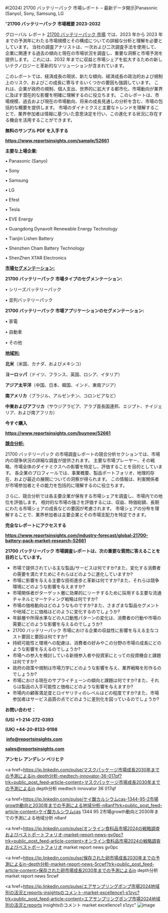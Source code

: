 #(2024) 21700 バッテリーパック 市場レポート – 最新データ開示|Panasonic (Sanyo), Sony, Samsung, LG

"<strong>21700 バッテリーパック 市場概要 2023-2032</strong>

グローバル レポート <a href=https://www.reportsinsights.com/sample/52661>21700 バッテリーパック 市場</a> では、2023 年から 2023 年までの予測年にわたる市場規模とその構成についての詳細な分析と理解を必要としています。 当社の調査アナリストは、一次および二次調査手法を使用して、企業に関連する過去の傾向と現在の市場状況を調査し、重要な洞察と市場予測を提供します。 これには、2032 年までに収益と市場シェアを拡大​​するための新しいテクノロジーと革新的なソリューションが含まれています。

このレポートでは、経済成長の現状、新たな傾向、経済成長の政治的および規制上のリスク、およびこの成長に寄与するいくつかの要因も強調しています。 これは、企業が政府の規制、個人支出、世界的に拡大する都市化、市場動向が業界に及ぼす潜在的な影響を明確に理解するのに役立ちます。 このレポートは、市場規模、過去および現在の市場動向、将来の成長見通しの分析を含む、市場の包括的な概要を提供します。 市場のダイナミクスと主要なトレンドを理解することで、業界参加者は情報に基づいた意思決定を行い、この進化する状況に存在する機会を活用することができます。

<strong><b>無料のサンプル PDF を入手する</b></strong>

<a href=https://www.reportsinsights.com/sample/52661><strong><u>https://www.reportsinsights.com/sample/52661</u></strong></a>

<strong>主要な上場企業:</strong>

• Panasonic (Sanyo)

• Sony

• Samsung

• LG

• Efest

• Tesla

• EVE Energy

• Guangdong Dynavolt Renewable Energy Technology

• Tianjin Lishen Battery

• Shenzhen Cham Battery Technology

• ShenZhen XTAR Electronics

<strong><u>市場セグメンテーション</u></strong><strong><u>:</u></strong>

<strong>21700 バッテリーパック 市場タイプのセグメンテーション:</strong>

• シリーズバッテリーパック

• 並列バッテリーパック

<strong>21700 バッテリーパック 市場アプリケーションのセグメンテーション:</strong>

• 家電

• 自動車

• その他

<strong><u>地域別</u></strong><strong><u>:</u></strong>

<strong>北米</strong>（米国、カナダ、およびメキシコ）

<strong>ヨーロッパ</strong>（ドイツ、フランス、英国、ロシア、イタリア）

<strong>アジア太平洋</strong>（中国、日本、韓国、インド、東南アジア）

<strong>南アメリカ</strong>（ブラジル、アルゼンチン、コロンビアなど）

<strong>中東およびアフリカ</strong>（サウジアラビア、アラブ首長国連邦、エジプト、ナイジェリア、および南アフリカ）

<strong>今すぐ購入</strong>

<a href=https://www.reportsinsights.com/buynow/52661><strong><u>https://www.reportsinsights.com/buynow/52661</u></strong></a>

<strong><u>競合分析:</u></strong>

21700 バッテリーパック の市場調査レポートの競合分析セクションでは、市場内の競争状況の詳細な調査が提供されます。 主要な市場プレーヤー、その戦略、市場全体のダイナミクスへの影響を特定し、評価することを目的としています。 各企業のプロフィールでは、事業概要、製品ポートフォリオ、地理的存在、および最近の展開についての洞察が得られます。 この情報は、利害関係者が市場参加者とその能力を包括的に理解するのに役立ちます。

さらに、競合分析では各主要企業が保有する市場シェアを調査し、市場内での地位を評価します。 相対的な市場の強さを評価するには、収益、時価総額、長期にわたる市場シェアの成長などの要因が考慮されます。 市場シェアの分布を理解することで、業界参加者は主要企業とその市場支配力を特定できます。

<strong>完全なレポートにアクセスする</strong>

<a href=https://www.reportsinsights.com/industry-forecast/global-21700-battery-pack-market-research-52661><strong><u><b>https://www.reportsinsights.com/industry-forecast/global-21700-battery-pack-market-research-52661</b></u></strong></a>

<strong><b>21700 バッテリーパック 市場調査レポートは、次の重要な質問に答えることを目的としています。</b></strong>
<ul>
  <li>市場で提供されている主な製品/サービスは何ですか?また、変化する消費者の需要を満たすためにそれらはどのように進化していますか?</li>
  <li>市場に影響を与える主要な技術進歩と革新は何ですか?また、それらは競争環境にどのような影響を与えますか?</li>
  <li>市場関係者がターゲット層に効果的にリーチするために採用する主要な流通チャネルとマーケティング戦略は何ですか?</li>
  <li>市場の価格動向はどのようなものですか?また、さまざまな製品セグメントや地域ごとに価格はどのように変化するのでしょうか?</li>
  <li>年齢層や所得水準などの人口動態パターンの変化は、消費者の行動や市場の需要にどのような影響を与えるのでしょうか?</li>
  <li>21700 バッテリーパック 市場における企業の収益性に影響を与える主なコスト要因と要因は何ですか?</li>
  <li>持続可能性と環境への配慮は、消費者の好みやこの分野の市場の成長にどのような影響を与えるのでしょうか?</li>
  <li>市場への参入を検討している新規参入者や投資家にとっての投資機会と課題は何ですか?</li>
  <li>政府の政策や規制は市場力学にどのような影響を与え、業界戦略を形作るのでしょうか?</li>
  <li>市場における現在のサプライチェーンの傾向と課題は何ですか?また、それらは製品の入手可能性と価格にどのような影響を与えますか?</li>
  <li>市場内の顧客満足度とロイヤリティのレベルはどの程度ですか?また、市場参加者はサービス品質の点でどのように差別化を図っているのでしょうか?</li>
</ul>
<strong>お問い合わせ：</strong>

<strong>(US) +1-214-272-0393</strong>

<strong>(UK) +44-20-8133-9198</strong>

<strong> </strong><a href=info@reportsinsights.com><strong><u>info@reportsinsights.com</u></strong></a>

<a href=sales@reportsinsights.com><strong><u>sales@reportsinsights.com</u></strong></a>

<strong>アンセレ アンデレン ベリヒテ</strong>

<a href=https://jp.linkedin.com/pulse/マスクパッケージ市場成長2030年までの予測によるin-depth分析-medtech-innovator-36-017qf?trk=public_post_feed-article-content>マスクパッケージ市場成長2030年までの予測によるin depth分析 medtech innovator 36 017qf</a>

<a href=https://jp.linkedin.com/pulse/ケイ酸カルシウムcas-1344-95-2市場growth動向と2030年までの予測による地域分析-n8anf?trk=public_post_feed-article-content>ケイ酸カルシウムcas 1344 95 2市場growth動向と2030年までの予測による地域分析 n8anf</a>

<a href=https://jp.linkedin.com/pulse/オンライン食料品市場2024の戦略調査およびベストポートフォリオ-market-report-news-gv0pc?trk=public_post_feed-article-content>オンライン食料品市場2024の戦略調査およびベストポートフォリオ market report news gv0pc</a>

<a href=https://jp.linkedin.com/pulse/保存された卵市場成長2030年までの予測によるin-depth分析-market-report-news-5rcwf?trk=public_post_feed-article-content>保存された卵市場成長2030年までの予測によるin depth分析 market report news 5rcwf</a>

<a href=https://jp.linkedin.com/pulse/エアサンプリングポンプ市場2024地域別の活況とreports-insightsのコメント-market-excellence1-s1zyc?trk=public_post_feed-article-content>エアサンプリングポンプ市場2024地域別の活況とreports insightsのコメント market excellence1 s1zyc</a>"
![image](https://github.com/ahaan12367/RIMarket24/assets/158471582/30484566-379f-46c2-84db-cdffd4ea655a)
